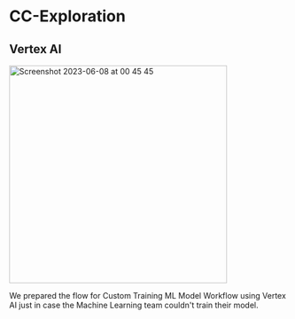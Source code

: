 # CC-Exploration

## Vertex AI

<img width="393" alt="Screenshot 2023-06-08 at 00 45 45" src="https://github.com/C23-DF02-DiskusAI-Dicoding-Indonesia/CC-Exploration/assets/132810595/57450aa0-04c2-45aa-b953-0ece968f6229">

We prepared the flow for Custom Training ML Model Workflow using Vertex AI just in case the Machine Learning team couldn't train their model.
